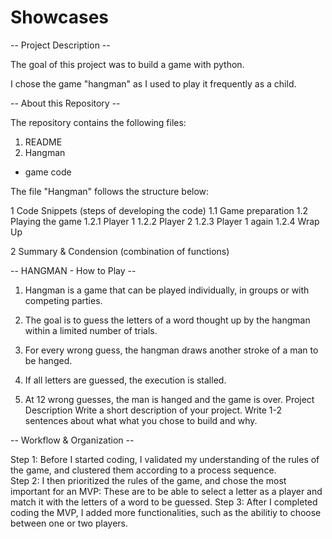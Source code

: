 # Showcases

-- Project Description --

The goal of this project was to build a game with python.

I chose the game "hangman" as I used to play it frequently as a child.


-- About this Repository --

The repository contains the following files:
1. README
2. Hangman
- game code

The file "Hangman" follows the structure below:

1 Code Snippets (steps of developing the code)
1.1   Game preparation
1.2   Playing the game
1.2.1 Player 1
1.2.2 Player 2
1.2.3 Player 1 again
1.2.4 Wrap Up

2 Summary & Condension (combination of functions)


-- HANGMAN - How to Play --

1. Hangman is a game that can be played individually, in groups or with competing parties.

2. The goal is to guess the letters of a word thought up by the hangman within a limited number of trials.

3. For every wrong guess, the hangman draws another stroke of a man to be hanged. 

5. If all letters are guessed, the execution is stalled.

6. At 12 wrong guesses, the man is hanged and the game is over. 
Project Description
Write a short description of your project. Write 1-2 sentences about what what you chose to build and why.


-- Workflow & Organization --

Step 1: Before I started coding, I validated my understanding of the rules of the game, and clustered them according to 
        a process sequence.  
Step 2: I then prioritized the rules of the game, and chose the most important for an MVP:
        These are to be able to select a letter as a player and match it with the letters of a word to be guessed.
Step 3: After I completed coding the MVP, I added more functionalities, such as the abilitiy to choose between one 
        or two players.



